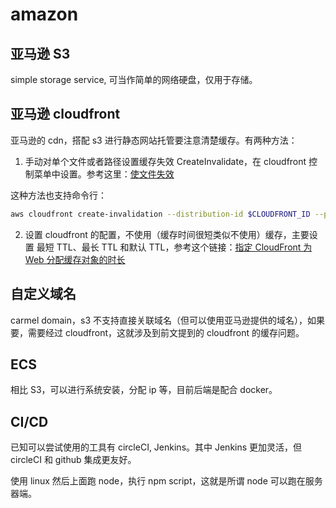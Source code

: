 # amazon

## 亚马逊 S3

simple storage service, 可当作简单的网络硬盘，仅用于存储。

## 亚马逊 cloudfront 

亚马逊的 cdn，搭配 s3 进行静态网站托管要注意清楚缓存。有两种方法：

1. 手动对单个文件或者路径设置缓存失效 CreateInvalidate，在 cloudfront 控制菜单中设置。参考这里：[使文件失效](https://docs.aws.amazon.com/zh_cn/AmazonCloudFront/latest/DeveloperGuide/Invalidation.html)

这种方法也支持命令行：

```bash
aws cloudfront create-invalidation --distribution-id $CLOUDFRONT_ID --paths /dining.html /housekeeping.html /shopping.html /index.html
```

2. 设置 cloudfront 的配置，不使用（缓存时间很短类似不使用）缓存，主要设置 最短 TTL、最长 TTL 和默认 TTL，参考这个链接：[指定 CloudFront 为 Web 分配缓存对象的时长](https://docs.aws.amazon.com/zh_cn/AmazonCloudFront/latest/DeveloperGuide/Expiration.html#ExpirationDownloadDist)

## 自定义域名

carmel domain，s3 不支持直接关联域名（但可以使用亚马逊提供的域名），如果要，需要经过 cloudfront，这就涉及到前文提到的 cloudfront 的缓存问题。

## ECS 

相比 S3，可以进行系统安装，分配 ip 等，目前后端是配合 docker。

## CI/CD

已知可以尝试使用的工具有 circleCI, Jenkins。其中 Jenkins 更加灵活，但 circleCI 和 github 集成更友好。

使用 linux 然后上面跑 node，执行 npm script，这就是所谓 node 可以跑在服务器端。
